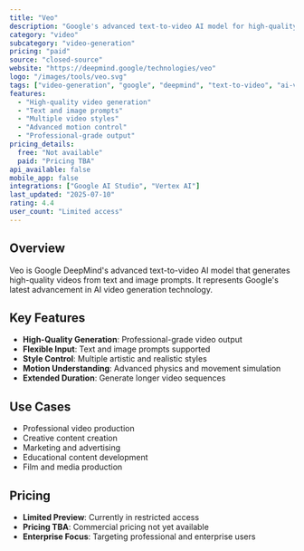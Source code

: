 ```yaml
---
title: "Veo"
description: "Google's advanced text-to-video AI model for high-quality video generation"
category: "video"
subcategory: "video-generation"
pricing: "paid"
source: "closed-source"
website: "https://deepmind.google/technologies/veo"
logo: "/images/tools/veo.svg"
tags: ["video-generation", "google", "deepmind", "text-to-video", "ai-video"]
features:
  - "High-quality video generation"
  - "Text and image prompts"
  - "Multiple video styles"
  - "Advanced motion control"
  - "Professional-grade output"
pricing_details:
  free: "Not available"
  paid: "Pricing TBA"
api_available: false
mobile_app: false
integrations: ["Google AI Studio", "Vertex AI"]
last_updated: "2025-07-10"
rating: 4.4
user_count: "Limited access"
---
```


## Overview

Veo is Google DeepMind's advanced text-to-video AI model that generates high-quality videos from text and image prompts. It represents Google's latest advancement in AI video generation technology.

## Key Features

- **High-Quality Generation**: Professional-grade video output
- **Flexible Input**: Text and image prompts supported
- **Style Control**: Multiple artistic and realistic styles
- **Motion Understanding**: Advanced physics and movement simulation
- **Extended Duration**: Generate longer video sequences

## Use Cases

- Professional video production
- Creative content creation
- Marketing and advertising
- Educational content development
- Film and media production

## Pricing

- **Limited Preview**: Currently in restricted access
- **Pricing TBA**: Commercial pricing not yet available
- **Enterprise Focus**: Targeting professional and enterprise users